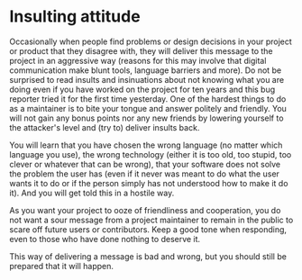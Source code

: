 # Insulting attitude

Occasionally when people find problems or design decisions in your project or
product that they disagree with, they will deliver this message to the project
in an aggressive way (reasons for this may involve that digital communication
make blunt tools, language barriers and more). Do not be surprised to read
insults and insinuations about not knowing what you are doing even if you have
worked on the project for ten years and this bug reporter tried it for the
first time yesterday. One of the hardest things to do as a maintainer is to
bite your tongue and answer politely and friendly. You will not gain any bonus
points nor any new friends by lowering yourself to the attacker's level and
(try to) deliver insults back.

You will learn that you have chosen the wrong language (no matter which
language you use), the wrong technology (either it is too old, too stupid, too
clever or whatever that can be wrong), that your software does not solve the
problem the user has (even if it never was meant to do what the user wants it
to do or if the person simply has not understood how to make it do it). And
you will get told this in a hostile way.

As you want your project to ooze of friendliness and cooperation, you do not
want a sour message from a project maintainer to remain in the public to scare
off future users or contributors. Keep a good tone when responding, even to
those who have done nothing to deserve it.

This way of delivering a message is bad and wrong, but you should still be
prepared that it will happen.

